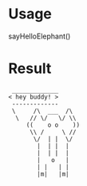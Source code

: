 # Usage
sayHelloElephant()
# Result
```
 _____________
< hey buddy! >
 -------------
 \     /\  ___  /\
  \   // \/   \/ \\
     ((    o o    ))
      \\ /     \ //
       \/  | |  \/ 
        |  | |  |  
        |  | |  |  
        |   o   |  
        | |   | |  
        |m|   |m|  
```
